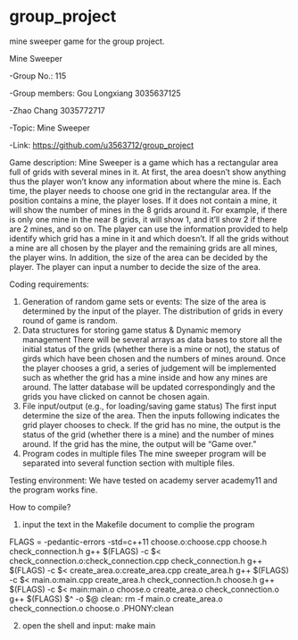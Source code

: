 # group_project
mine sweeper game for the group project.
 
 Mine Sweeper

-Group No.: 115

-Group members: Gou Longxiang 3035637125

-Zhao Chang 3035772717

-Topic: Mine Sweeper

-Link: https://github.com/u3563712/group_project



Game description:
Mine Sweeper is a game which has a rectangular area full of grids with several mines in it. At first, the area doesn’t show anything thus the player won’t know any information about where the mine is. Each time, the player needs to choose one grid in the rectangular area. If the position contains a mine, the player loses. If it does not contain a mine, it will show the number of mines in the 8 grids around it. For example, if there is only one mine in the near 8 grids, it will show 1, and it’ll show 2 if there are 2 mines, and so on. The player can use the information provided to help identify which grid has a mine in it and which doesn’t. If all the grids without a mine are all chosen by the player and the remaining grids are all mines, the player wins. 
In addition, the size of the area can be decided by the player. The player can input a number to decide the size of the area. 

Coding requirements:
1.	Generation of random game sets or events:
The size of the area is determined by the input of the player.
The distribution of grids in every round of game is random.
2.	Data structures for storing game status & Dynamic memory management
There will be several arrays as data bases to store all the initial status of the grids (whether there is a mine or not), the status of girds which have been chosen and the numbers of mines around. Once the player chooses a grid, a series of judgement will be implemented such as whether the grid has a mine inside and how any mines are around. The latter database will be updated correspondingly and the grids you have clicked on cannot be chosen again.
3.	File input/output (e.g., for loading/saving game status)
The first input determine the size of the area.
Then the inputs following indicates the grid player chooses to check. If the grid has no mine, the output is the status of the grid (whether there is a mine) and the number of mines around. If the grid has the mine, the output will be “Game over.”
4.	Program codes in multiple files
The mine sweeper program will be separated into several function section with multiple files.

Testing environment:
We have tested on academy server academy11 and the program works fine.

How to compile?
1. input the text in the Makefile document to complie the program

FLAGS = -pedantic-errors -std=c++11
choose.o:choose.cpp choose.h check_connection.h
	g++ $(FLAGS) -c $<
check_connection.o:check_connection.cpp check_connection.h
	g++ $(FLAGS) -c $<
create_area.o:create_area.cpp create_area.h
	g++ $(FLAGS) -c $<
main.o:main.cpp create_area.h check_connection.h choose.h
	g++ $(FLAGS) -c $<
main:main.o choose.o create_area.o check_connection.o
	g++ $(FLAGS) $^ -o $@
clean:
	rm -f main.o create_area.o check_connection.o choose.o
.PHONY:clean

2. open the shell and input: make main



